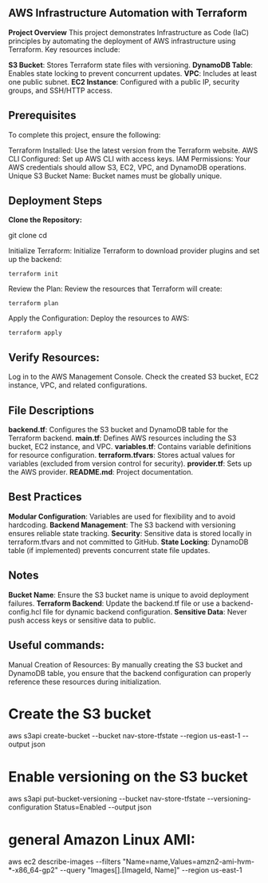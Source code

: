## AWS Infrastructure Automation with Terraform

**Project Overview**
This project demonstrates Infrastructure as Code (IaC) principles by automating the deployment of AWS infrastructure using Terraform. Key resources include:

**S3 Bucket**: Stores Terraform state files with versioning.
**DynamoDB Table**: Enables state locking to prevent concurrent updates.
**VPC**: Includes at least one public subnet.
**EC2 Instance**: Configured with a public IP, security groups, and SSH/HTTP access.

## Prerequisites
To complete this project, ensure the following:

Terraform Installed: Use the latest version from the Terraform website.
AWS CLI Configured: Set up AWS CLI with access keys.
IAM Permissions: Your AWS credentials should allow S3, EC2, VPC, and DynamoDB operations.
Unique S3 Bucket Name: Bucket names must be globally unique.

## Deployment Steps

**Clone the Repository:**

git clone <repository-url>
cd <repository-directory>

Initialize Terraform: Initialize Terraform to download provider plugins and set up the backend:

    terraform init

Review the Plan: Review the resources that Terraform will create:

    terraform plan

Apply the Configuration: Deploy the resources to AWS:

    terraform apply

## Verify Resources:

Log in to the AWS Management Console.
Check the created S3 bucket, EC2 instance, VPC, and related configurations.

## File Descriptions
**backend.tf**: Configures the S3 bucket and DynamoDB table for the Terraform backend.
**main.tf**: Defines AWS resources including the S3 bucket, EC2 instance, and VPC.
**variables.tf**: Contains variable definitions for resource configuration.
**terraform.tfvars**: Stores actual values for variables (excluded from version control for security).
**provider.tf**: Sets up the AWS provider.
**README.md**: Project documentation.

## Best Practices
**Modular Configuration**: Variables are used for flexibility and to avoid hardcoding.
**Backend Management**: The S3 backend with versioning ensures reliable state tracking.
**Security**: Sensitive data is stored locally in terraform.tfvars and not committed to GitHub.
**State Locking**: DynamoDB table (if implemented) prevents concurrent state file updates.

## Notes
**Bucket Name**: Ensure the S3 bucket name is unique to avoid deployment failures.
**Terraform Backend**: Update the backend.tf file or use a backend-config.hcl file for dynamic backend configuration.
**Sensitive Data**: Never push access keys or sensitive data to public.

## Useful commands:
Manual Creation of Resources: By manually creating the S3 bucket and DynamoDB table, you ensure that the backend configuration can properly reference these resources during initialization.

# Create the S3 bucket
aws s3api create-bucket --bucket nav-store-tfstate --region us-east-1 --output json

# Enable versioning on the S3 bucket
aws s3api put-bucket-versioning --bucket nav-store-tfstate --versioning-configuration Status=Enabled --output json

# general Amazon Linux AMI: 
aws ec2 describe-images --filters "Name=name,Values=amzn2-ami-hvm-*-x86_64-gp2" --query "Images[].[ImageId, Name]" --region us-east-1
